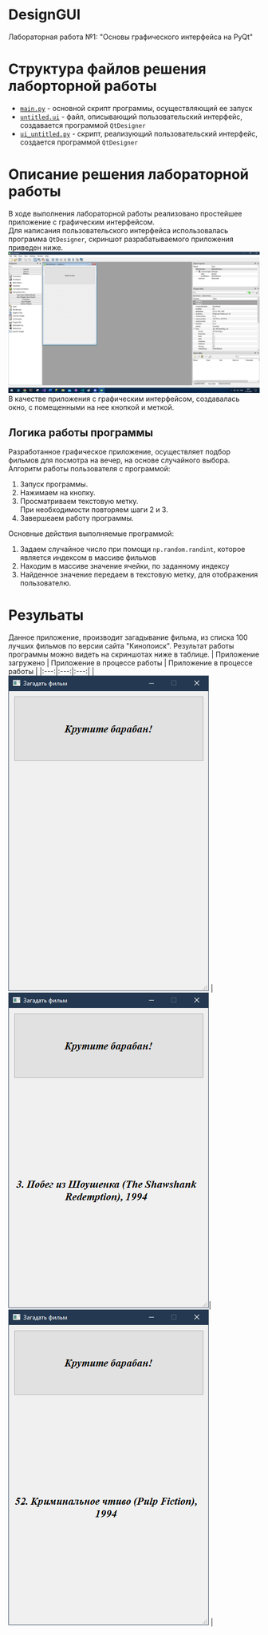 # DesignGUI

Лабораторная работа №1: "Основы графического интерфейса на PyQt"

# Структура файлов решения лаборторной работы
* [`main.py`](https://github.com/Black-Viking-63/DesignGUI/blob/main/LabWork_1/main.py) - основной скрипт программы, осуществляющий ее запуск
* [`untitled.ui`](https://github.com/Black-Viking-63/DesignGUI/blob/main/LabWork_1/untitled.ui) - файл, описывающий пользовательский интерфейс, создавается программой `QtDesigner`
* [`ui_untitled.py`](https://github.com/Black-Viking-63/DesignGUI/blob/main/LabWork_1/ui_untitled.py) - скрипт, реализующий пользовательский интерфейс, создается программой `QtDesigner`

# Описание решения лабораторной работы
В ходе выполнения лабораторной работы реализовано простейшее приложение с графическим интерфейсом.<br/>Для написания пользовательского интерфейса использовалась программа `QtDesigner`, скриншот разрабатываемого приложения приведен ниже.<br/> 
![photo](https://github.com/Black-Viking-63/DesignGUI/blob/main/LabWork_1/image/Qt.png)
<br/> 
В качестве приложения с графическим интерфейсом, создавалась окно, с помещенными на нее кнопкой и меткой.<br/>

## Логика работы программы

Разработанное графическое приложение, осуществляет подбор фильмов для посмотра на вечер, на основе случайного выбора. Алгоритм работы пользователя с программой:
1. Запуск программы.
2. Нажимаем на кнопку.
3. Просматриваем текстовую метку.<br/>
    При необходимости повторяем шаги 2 и 3.
4. Завершеаем работу программы.

Основные действия выполняемые программой:
1. Задаем случайное число при помощи `np.random.randint`, которое является индексом в массиве фильмов
2. Находим в массиве значение ячейки, по заданному индексу
3. Найденное значение передаем в текстовую метку, для отображения пользователю.

# Резульаты
Данное приложение, производит загадывание фильма, из списка 100 лучших фильмов по версии сайта "Кинопоиск". Результат работы программы можно видеть на скриншотах ниже в таблице.
| Приложение загружено | Приложение в процессе работы | Приложение в процессе работы |
|:---:|:---:|:---:|
| ![photo](https://github.com/Black-Viking-63/DesignGUI/blob/main/LabWork_1/image/download.png) |![photo](https://github.com/Black-Viking-63/DesignGUI/blob/main/LabWork_1/image/work.png)| ![photo](https://github.com/Black-Viking-63/DesignGUI/blob/main/LabWork_1/image/work1.png) |
